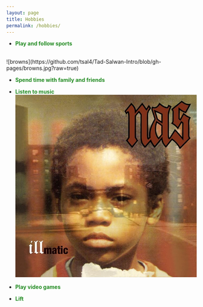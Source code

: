 ```yaml
---
layout: page
title: Hobbies
permalink: /hobbies/
---
```


- **<span style='color: ForestGreen;'>Play and follow sports</span>**
<br>
![browns](https://github.com/tsal4/Tad-Salwan-Intro/blob/gh-pages/browns.jpg?raw=true)

- **<span style='color: ForestGreen;'>Spend time with family and friends</span>**

- **<span style='color: ForestGreen;'>Listen to music</span>**
![illmatic](https://github.com/tsal4/Tad-Salwan-Intro/blob/gh-pages/illmatic.jpg?raw=true)

- **<span style='color: ForestGreen;'>Play video games</span>**

- **<span style='color: ForestGreen;'>Lift</span>**
